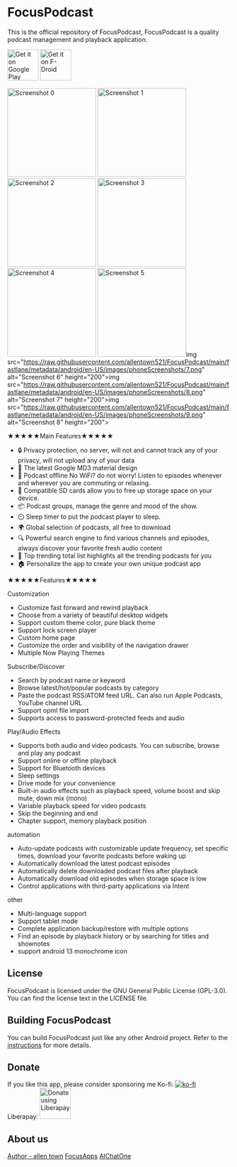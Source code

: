 # FocusPodcast

This is the official repository of FocusPodcast, FocusPodcast is a quality podcast management and playback application.

[<img src="https://play.google.com/intl/en_us/badges/images/generic/en_badge_web_generic.png"
alt="Get it on Google Play"
height="70">](https://play.google.com/store/apps/details?id=allen.town.focus.podcast)
[<img src="https://fdroid.gitlab.io/artwork/badge/get-it-on.png"
alt="Get it on F-Droid"
height="70">](https://f-droid.org/app/allen.town.focus.podcast)

<img src="https://raw.githubusercontent.com/allentown521/FocusPodcast/main/fastlane/metadata/android/en-US/images/phoneScreenshots/1.png" alt="Screenshot 0" height="200"> <img src="https://raw.githubusercontent.com/allentown521/FocusPodcast/main/fastlane/metadata/android/en-US/images/phoneScreenshots/2.png" alt="Screenshot 1" height="200"> <img src="https://raw.githubusercontent.com/allentown521/FocusPodcast/main/fastlane/metadata/android/en-US/images/phoneScreenshots/3.png" alt="Screenshot 2" height="200"> <img src="https://raw.githubusercontent.com/allentown521/FocusPodcast/main/fastlane/metadata/android/en-US/images/phoneScreenshots/4.png" alt="Screenshot 3" height="200"> <img src="https://raw.githubusercontent.com/allentown521/FocusPodcast/main/fastlane/metadata/android/en-US/images/phoneScreenshots/5.png" alt="Screenshot 4" height="200"> <img src="https://raw.githubusercontent.com/allentown521/FocusPodcast/main/fastlane/metadata/android/en-US/images/phoneScreenshots/6.png" alt="Screenshot 5" height="200">img src="https://raw.githubusercontent.com/allentown521/FocusPodcast/main/fastlane/metadata/android/en-US/images/phoneScreenshots/7.png" alt="Screenshot 6" height="200">img src="https://raw.githubusercontent.com/allentown521/FocusPodcast/main/fastlane/metadata/android/en-US/images/phoneScreenshots/8.png" alt="Screenshot 7" height="200">img src="https://raw.githubusercontent.com/allentown521/FocusPodcast/main/fastlane/metadata/android/en-US/images/phoneScreenshots/9.png" alt="Screenshot 8" height="200">

★★★★★Main Features★★★★★

- 🔒 Privacy protection, no server, will not and cannot track any of your privacy, will not upload any of your data
- 🌷 The latest Google MD3  material design
- 🚶 Podcast offline No WiFi? do not worry! Listen to episodes whenever and wherever you are commuting or relaxing.
- 💾 Compatible SD cards allow you to free up storage space on your device.
- 📦 Podcast groups, manage the genre and mood of the show.
- ⏲️ Sleep timer to put the podcast player to sleep.
- 🌍 Global selection of podcasts, all free to download
- 🔍 Powerful search engine to find various channels and episodes, always discover your favorite fresh audio content
- 🥇 Top trending total list highlights all the trending podcasts for you
- 🏠 Personalize the app to create your own unique podcast app

★★★★★Features★★★★★

Customization
- Customize fast forward and rewind playback
- Choose from a variety of beautiful desktop widgets
- Support custom theme color, pure black theme
- Support lock screen player
- Custom home page
- Customize the order and visibility of the navigation drawer
- Multiple Now Playing Themes

Subscribe/Discover
- Search by podcast name or keyword
- Browse latest/hot/popular podcasts by category
- Paste the podcast RSS/ATOM feed URL. Can also run Apple Podcasts, YouTube channel URL
- Support opml file import
- Supports access to password-protected feeds and audio

Play/Audio Effects
- Supports both audio and video podcasts. You can subscribe, browse and play any podcast
- Support online or offline playback
- Support for Bluetooth devices
- Sleep settings
- Drive mode for your convenience
- Built-in audio effects such as playback speed, volume boost and skip mute, down mix (mono)
- Variable playback speed for video podcasts
- Skip the beginning and end
- Chapter support, memory playback position

automation
- Auto-update podcasts with customizable update frequency, set specific times, download your favorite podcasts before waking up
- Automatically download the latest podcast episodes
- Automatically delete downloaded podcast files after playback
- Automatically download old episodes when storage space is low
- Control applications with third-party applications via Intent

other
- Multi-language support
- Support tablet mode
- Complete application backup/restore with multiple options
- Find an episode by playback history or by searching for titles and shownotes
- support android 13 monochrome icon


## License

FocusPodcast is licensed under the GNU General Public License (GPL-3.0). You can find the license text in the LICENSE file.

## Building FocusPodcast

You can build FocusPodcast just like any other Android project. Refer to the [instructions](https://github.com/allentown521/FocusPodcast/blob/develop/CONTRIBUTING.md) for more details.

## Donate
If you like this app, please consider sponsoring me
Ko-fi: [![ko-fi](https://ko-fi.com/img/githubbutton_sm.svg)](https://ko-fi.com/focusapps)  
Liberapay: [<img src="https://liberapay.com/assets/widgets/donate.svg"
alt="Donate using Liberapay"
height="70">](https://liberapay.com/FocusApps/donate)

## About us
[Author - allen town](https://bento.me/allentown)
[FocusApps](https://focus.hk.cn?utm_source=github)
[AIChatOne](https://aichatone.com?utm_source=github)
